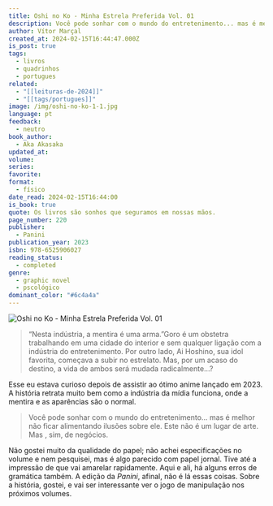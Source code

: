 ```yaml
---
title: Oshi no Ko - Minha Estrela Preferida Vol. 01
description: Você pode sonhar com o mundo do entretenimento... mas é melhor não ficar alimentando ilusões sobre ele. Este não é um lugar de arte. Mas , sim, de negócios.
author: Vítor Marçal
created_at: 2024-02-15T16:44:47.000Z
is_post: true
tags:
  - livros
  - quadrinhos
  - portugues
related:
  - "[[leituras-de-2024]]"
  - "[[tags/portugues]]"
image: /img/oshi-no-ko-1-1.jpg
language: pt
feedback:
  - neutro
book_author:
  - Aka Akasaka
updated_at: 
volume: 
series: 
favorite: 
format:
  - físico
date_read: 2024-02-15T16:44:00
is_book: true
quote: Os livros são sonhos que seguramos em nossas mãos.
page_number: 220
publisher:
  - Panini
publication_year: 2023
isbn: 978-6525906027
reading_status:
  - completed
genre:
  - graphic novel
  - pscológico
dominant_color: "#6c4a4a"
---
```


![Oshi no Ko - Minha Estrela Preferida Vol. 01](img/oshi-no-ko-1-1.jpg)

> “Nesta indústria, a mentira é uma arma.”Goro é um obstetra trabalhando em uma cidade do interior e sem qualquer ligação com a indústria do entretenimento. Por outro lado, Ai Hoshino, sua idol favorita, começava a subir no estrelato. Mas, por um acaso do destino, a vida de ambos será mudada radicalmente...?

Esse eu estava curioso depois de assistir ao ótimo anime lançado em 2023. A história retrata muito bem como a indústria da mídia funciona, onde a mentira e as aparências são o normal.

> Você pode sonhar com o mundo do entretenimento... mas é melhor não ficar alimentando ilusões sobre ele. Este não é um lugar de arte. Mas , sim, de negócios.

Não gostei muito da qualidade do papel; não achei especificações no volume e nem pesquisei, mas é algo parecido com papel jornal. Tive até a impressão de que vai amarelar rapidamente. Aqui e ali, há alguns erros de gramática também. A edição da _Panini_, afinal, não é lá essas coisas. Sobre a história, gostei, e vai ser interessante ver o jogo de manipulação nos próximos volumes.